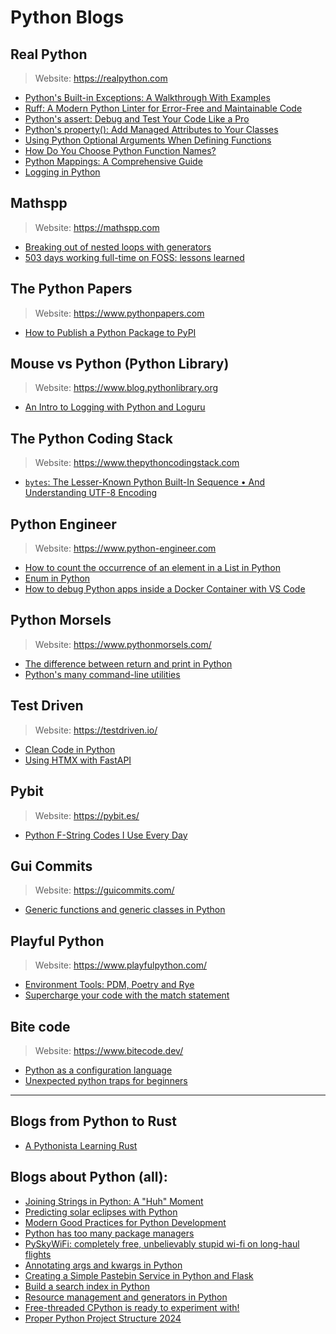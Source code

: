 # Python Blogs

## Real Python
> Website: https://realpython.com


- [Python's Built-in Exceptions: A Walkthrough With Examples](https://realpython.com/python-built-in-exceptions/)
- [Ruff: A Modern Python Linter for Error-Free and Maintainable Code](https://realpython.com/ruff-python/)
- [Python's assert: Debug and Test Your Code Like a Pro](https://realpython.com/python-assert-statement/)
- [Python's property(): Add Managed Attributes to Your Classes](https://realpython.com/python-property/)
- [Using Python Optional Arguments When Defining Functions](https://realpython.com/python-optional-arguments/)
- [How Do You Choose Python Function Names?](https://realpython.com/python-function-names/)
- [Python Mappings: A Comprehensive Guide](https://realpython.com/python-mappings/)
- [Logging in Python](https://realpython.com/python-logging/)

## Mathspp
> Website: https://mathspp.com


- [Breaking out of nested loops with generators](https://mathspp.com/blog/breaking-out-of-nested-loops-with-generators)
- [503 days working full-time on FOSS: lessons learned](https://mathspp.com/blog/503-days-working-full-time-on-foss-lessons-learned)

## The Python Papers
> Website: https://www.pythonpapers.com


- [How to Publish a Python Package to PyPI](https://www.pythonpapers.com/p/how-to-publish-a-python-package-to)

## Mouse vs Python (Python Library)
> Website: https://www.blog.pythonlibrary.org


- [An Intro to Logging with Python and Loguru](https://www.blog.pythonlibrary.org/2024/05/15/an-intro-to-logging-with-python-and-loguru/)

## The Python Coding Stack
> Website: https://www.thepythoncodingstack.com


- [`bytes`: The Lesser-Known Python Built-In Sequence • And Understanding UTF-8 Encoding](https://www.thepythoncodingstack.com/p/bytes-python-built-in-unicode-utf-8-encoding)

## Python Engineer
> Website: https://www.python-engineer.com


- [How to count the occurrence of an element in a List in Python](https://www.python-engineer.com/posts/count-element-list/)
- [Enum in Python](https://www.python-engineer.com/posts/enums-python/)
- [How to debug Python apps inside a Docker Container with VS Code](https://www.python-engineer.com/posts/debug-python-docker/)

## Python Morsels
> Website: https://www.pythonmorsels.com/


- [The difference between return and print in Python](https://www.pythonmorsels.com/print-vs-return/)
- [Python's many command-line utilities](https://www.pythonmorsels.com/cli-tools/)

## Test Driven
> Website: https://testdriven.io/


- [Clean Code in Python](https://testdriven.io/blog/clean-code-python/)
- [Using HTMX with FastAPI](https://testdriven.io/blog/fastapi-htmx/)

## Pybit
> Website: https://pybit.es/


- [Python F-String Codes I Use Every Day](https://pybit.es/articles/python-f-string-codes-i-use-every-day/)

## Gui Commits
> Website: https://guicommits.com/


- [Generic functions and generic classes in Python](https://guicommits.com/python-generic-type-function-class/)

## Playful Python
> Website: https://www.playfulpython.com/


- [Environment Tools: PDM, Poetry and Rye](https://www.playfulpython.com/environment-tools-pdm-poetry-rye/)
- [Supercharge your code with the match statement](https://www.playfulpython.com/supercharge-your-code-with-the-match-statement/)

## Bite code
> Website: https://www.bitecode.dev/

- [Python as a configuration language](https://www.bitecode.dev/p/python-as-a-configuration-language)
- [Unexpected python traps for beginners](https://www.bitecode.dev/p/unexpected-python-traps-for-beginners)

-------------

## Blogs from Python to Rust

- [A Pythonista Learning Rust](https://apythonistalearningrust.com/)

## Blogs about Python (all):

- [Joining Strings in Python: A "Huh" Moment](https://berglyd.net/blog/2024/06/joining-strings-in-python/)
- [Predicting solar eclipses with Python](https://erikbern.com/2024/04/07/predicting-solar-eclipses-with-python)
- [Modern Good Practices for Python Development](https://www.stuartellis.name/articles/python-modern-practices/)
- [Python has too many package managers](https://dublog.net/blog/so-many-python-package-managers/)
- [PySkyWiFi: completely free, unbelievably stupid wi-fi on long-haul flights](https://robertheaton.com/pyskywifi/)
- [Annotating args and kwargs in Python](https://rednafi.com/python/annotate_args_and_kwargs/)
- [Creating a Simple Pastebin Service in Python and Flask](https://muhammadraza.me/2024/Simple-Pastebin-In-Python/)
- [Build a search index in Python](https://jamesg.blog/2024/07/16/build-a-search-index/)
- [Resource management and generators in Python](https://samgeo.codes/python-generator-cleanup/)
- [Free-threaded CPython is ready to experiment with!](https://labs.quansight.org/blog/free-threaded-python-rollout)
- [Proper Python Project Structure 2024](https://matt.sh/python-project-structure-2024)

